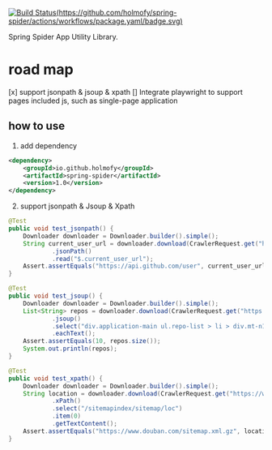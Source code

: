 [![Build Status(https://github.com/holmofy/spring-spider/actions/workflows/package.yaml/badge.svg)](https://github.com/holmofy/spring-spider/actions/workflows/package.yaml/badge.svg)](https://repo1.maven.org/maven2/io/github/holmofy/spring-spider)

Spring Spider App Utility Library.

# road map

[x] support jsonpath & jsoup & xpath
[] Integrate playwright to support pages included js, such as single-page application

## how to use

1. add dependency
```xml
<dependency>
    <groupId>io.github.holmofy</groupId>
    <artifactId>spring-spider</artifactId>
    <version>1.0</version>
</dependency>
```
2. support jsonpath & Jsoup & Xpath
```java
@Test
public void test_jsonpath() {
    Downloader downloader = Downloader.builder().simple();
    String current_user_url = downloader.download(CrawlerRequest.get("https://api.github.com/").build())
            .jsonPath()
            .read("$.current_user_url");
    Assert.assertEquals("https://api.github.com/user", current_user_url);
}

@Test
public void test_jsoup() {
    Downloader downloader = Downloader.builder().simple();
    List<String> repos = downloader.download(CrawlerRequest.get("https://github.com/search?q=spider").build())
            .jsoup()
            .select("div.application-main ul.repo-list > li > div.mt-n1.flex-auto > div.d-flex > div > a")
            .eachText();
    Assert.assertEquals(10, repos.size());
    System.out.println(repos);
}

@Test
public void test_xpath() {
    Downloader downloader = Downloader.builder().simple();
    String location = downloader.download(CrawlerRequest.get("https://www.douban.com/sitemap_index.xml").build())
            .xPath()
            .select("/sitemapindex/sitemap/loc")
            .item(0)
            .getTextContent();
    Assert.assertEquals("https://www.douban.com/sitemap.xml.gz", location);
}
```
